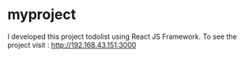 # myproject
I developed this project todolist using React JS Framework. To see the project visit : http://192.168.43.151:3000
